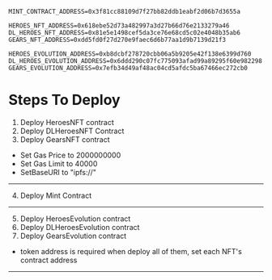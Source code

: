 ```
MINT_CONTRACT_ADDRESS=0x3f81cc88109d7f27bb82ddb1eabf2d06b7d3655a

HEROES_NFT_ADDRESS=0x618ebe52d73a482997a3d27b66d76e2133279a46
DL_HEROES_NFT_ADDRESS=0x81e5e1498cef5da3ce76e68cd5c02e4048b35ab6
GEARS_NFT_ADDRESS=0xdd5fd0f27d270e9faec6d6b77aa1d9b7139d21f3

HEROES_EVOLUTION_ADDRESS=0xb8dcbf278720cbb06a5b9205e42f138e6399d760
DL_HEROES_EVOLUTION_ADDRESS=0x6ddd290c07fc775093afad99a89295f60e982298
GEARS_EVOLUTION_ADDRESS=0x7efb34d49af48ac04cd5afdc5ba67466ec272cb0
```

# Steps To Deploy

1. Deploy HeroesNFT contract
2. Deploy DLHeroesNFT Contract
3. Deploy GearsNFT contract

* Set Gas Price to 2000000000
* Set Gas Limit to 40000
* SetBaseURI to "ipfs://"

***
4. Deploy Mint Contract
***
5. Deploy HeroesEvolution contract
6. Deploy DLHeroesEvolution contract
7. Deploy GearsEvolution contract
* token address is required when deploy all of them, set each NFT's contract address
***